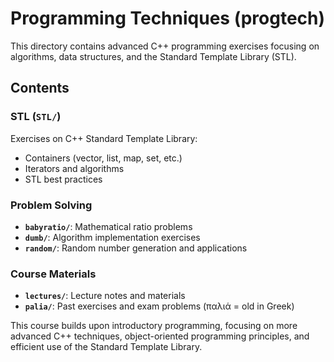 # Programming Techniques (progtech)

This directory contains advanced C++ programming exercises focusing on algorithms, data structures, and the Standard Template Library (STL).

## Contents

### STL (`STL/`)
Exercises on C++ Standard Template Library:
- Containers (vector, list, map, set, etc.)
- Iterators and algorithms
- STL best practices

### Problem Solving
- **`babyratio/`**: Mathematical ratio problems
- **`dumb/`**: Algorithm implementation exercises
- **`random/`**: Random number generation and applications

### Course Materials
- **`lectures/`**: Lecture notes and materials
- **`palia/`**: Past exercises and exam problems (παλιά = old in Greek)

This course builds upon introductory programming, focusing on more advanced C++ techniques, object-oriented programming principles, and efficient use of the Standard Template Library.
